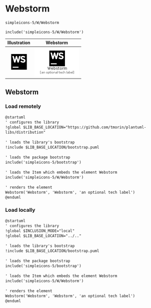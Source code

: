 # Webstorm


```text
simpleicons-5/W/Webstorm
```

```text
include('simpleicons-5/W/Webstorm')
```



| Illustration | Webstorm |
| :---: | :---: |
| ![illustration for Illustration](../../simpleicons-5/W/Webstorm.png) | ![illustration for Webstorm](../../simpleicons-5/W/Webstorm.Local.png) |




## Webstorm

### Load remotely
```plantuml
@startuml
' configures the library
!global $LIB_BASE_LOCATION="https://github.com/tmorin/plantuml-libs/distribution"

' loads the library's bootstrap
!include $LIB_BASE_LOCATION/bootstrap.puml

' loads the package bootstrap
include('simpleicons-5/bootstrap')

' loads the Item which embeds the element Webstorm
include('simpleicons-5/W/Webstorm')

' renders the element
Webstorm('Webstorm', 'Webstorm', 'an optional tech label')
@enduml
```

### Load locally
```plantuml
@startuml
' configures the library
!global $INCLUSION_MODE="local"
!global $LIB_BASE_LOCATION="../.."

' loads the library's bootstrap
!include $LIB_BASE_LOCATION/bootstrap.puml

' loads the package bootstrap
include('simpleicons-5/bootstrap')

' loads the Item which embeds the element Webstorm
include('simpleicons-5/W/Webstorm')

' renders the element
Webstorm('Webstorm', 'Webstorm', 'an optional tech label')
@enduml
```

